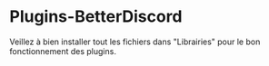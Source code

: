 # Plugins-BetterDiscord

Veillez à bien installer tout les fichiers dans "Librairies" pour le bon fonctionnement des plugins.